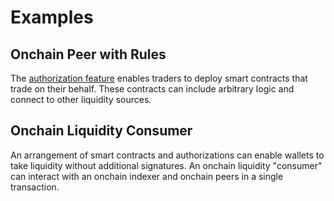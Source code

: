 # Examples

## Onchain Peer with Rules

The [authorization feature](/protocols/swap/README.md#authorizations) enables traders to deploy smart contracts that trade on their behalf. These contracts can include arbitrary logic and connect to other liquidity sources.

## Onchain Liquidity Consumer

An arrangement of smart contracts and authorizations can enable wallets to take liquidity without additional signatures. An onchain liquidity "consumer" can interact with an onchain indexer and onchain peers in a single transaction.
